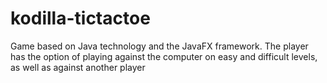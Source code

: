 # kodilla-tictactoe
Game based on Java technology and the JavaFX framework. The player has the option of playing against the computer on easy and difficult levels, as well as against another player
